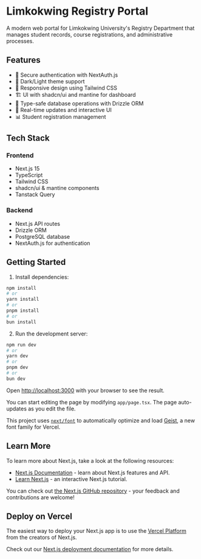 # Limkokwing Registry Portal

A modern web portal for Limkokwing University's Registry Department that manages student records, course registrations, and administrative processes.

## Features

- 🔐 Secure authentication with NextAuth.js
- 🎨 Dark/Light theme support
- 📱 Responsive design using Tailwind CSS
- 🏗️ UI with shadcn/ui and mantine for dashboard
- 🎯 Type-safe database operations with Drizzle ORM
- 🔄 Real-time updates and interactive UI
- 📊 Student registration management

## Tech Stack

### Frontend

- Next.js 15
- TypeScript
- Tailwind CSS
- shadcn/ui & mantine components
- Tanstack Query

### Backend

- Next.js API routes
- Drizzle ORM
- PostgreSQL database
- NextAuth.js for authentication

## Getting Started

1. Install dependencies:

```bash
npm install
# or
yarn install
# or
pnpm install
# or
bun install
```

2. Run the development server:

```bash
npm run dev
# or
yarn dev
# or
pnpm dev
# or
bun dev
```

Open [http://localhost:3000](http://localhost:3000) with your browser to see the result.

You can start editing the page by modifying `app/page.tsx`. The page auto-updates as you edit the file.

This project uses [`next/font`](https://nextjs.org/docs/app/building-your-application/optimizing/fonts) to automatically optimize and load [Geist](https://vercel.com/font), a new font family for Vercel.

## Learn More

To learn more about Next.js, take a look at the following resources:

- [Next.js Documentation](https://nextjs.org/docs) - learn about Next.js features and API.
- [Learn Next.js](https://nextjs.org/learn) - an interactive Next.js tutorial.

You can check out [the Next.js GitHub repository](https://github.com/vercel/next.js) - your feedback and contributions are welcome!

## Deploy on Vercel

The easiest way to deploy your Next.js app is to use the [Vercel Platform](https://vercel.com/new?utm_medium=default-template&filter=next.js&utm_source=create-next-app&utm_campaign=create-next-app-readme) from the creators of Next.js.

Check out our [Next.js deployment documentation](https://nextjs.org/docs/app/building-your-application/deploying) for more details.
